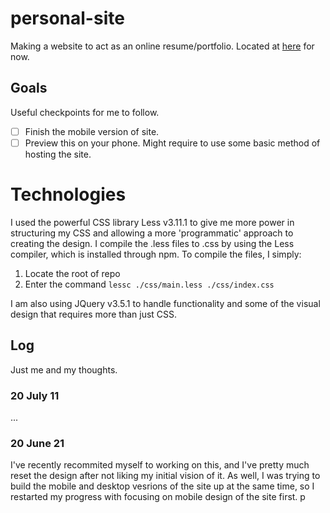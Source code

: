 # personal-site

Making a website to act as an online resume/portfolio. Located at [here](https://eugene-mindset.github.io/personal-site) for now.

## Goals

Useful checkpoints for me to follow.

- [ ] Finish the mobile version of site.
- [ ] Preview this on your phone. Might require to use some basic method of
hosting the site.

# Technologies

I used the powerful CSS library Less v3.11.1 to give me more power in structuring my CSS and
allowing a more 'programmatic' approach to creating the design. I compile the .less files to .css
by using the Less compiler, which is installed through npm. To compile the files, I simply:

1. Locate the root of repo
1. Enter the command ```lessc ./css/main.less ./css/index.css```

I am also using JQuery v3.5.1 to handle functionality and some of the visual design that
requires more than just CSS.

## Log

Just me and my thoughts.

### 20 July 11
...

### 20 June 21

I've recently recommited myself to working on this, and I've pretty much reset the design after not
liking my initial vision of it. As well, I was trying to build the mobile and desktop vesrions of
the site up at the same time, so I restarted my progress with focusing on mobile design of the site
first.
p
